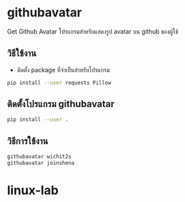 # githubavatar
Get Github Avatar
โปรแกรมสำหรับแสดงรูป avatar บน github ของผู้ใช้

## วิธีใช้งาน
- ติดตั้ง package ที่จำเป็นสำหรับโปรแกรม

```sh
pip install --user requests Pillow
```

## ติดตั้งโปรแกรม githubavatar 
```sh
pip install --user .
```

## วิธีการใช้งาน
```sh
githubavatar wichit2s
githubavatar joinshena
```

# linux-lab
